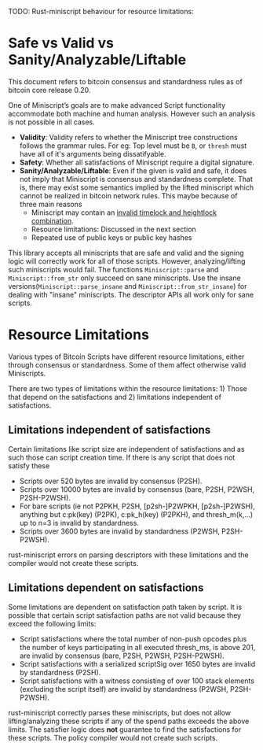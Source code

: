 TODO: Rust-miniscript behaviour for resource limitations:

# Safe vs Valid vs Sanity/Analyzable/Liftable
This document refers to bitcoin consensus and standardness rules as of bitcoin core release 0.20.

One of Miniscript’s goals are to make advanced Script functionality accommodate both machine and human analysis. However such an analysis is not possible in all cases.

- **Validity**: Validity refers to whether the Miniscript tree constructions follows the grammar rules. For eg: Top level must be `B`, or `thresh` must have all of it's arguments being dissatifyable.
- **Safety**: Whether all satisfactions of Miniscript require a digital signature.
- **Sanity/Analyzable/Liftable**: Even if the given is valid and safe, it does not imply that Miniscript is consensus and standardness complete. That is, there may exist some semantics implied by the lifted miniscript which cannot be realized in bitcoin network rules. This maybe because of three main reasons
    - Miniscript may contain an [invalid timelock and heightlock combination](https://medium.com/blockstream/dont-mix-your-timelocks-d9939b665094).
    - Resource limitations: Discussed in the next section
    - Repeated use of public keys or public key hashes

This library accepts all miniscripts that are safe and valid and the signing logic will correctly work for all of those scripts. However, analyzing/lifting such miniscripts would fail. The functions `Miniscript::parse` and `Miniscript::from_str` only succeed on sane miniscripts. Use the insane versions(`Miniscript::parse_insane` and `Miniscript::from_str_insane`) for dealing with "insane" miniscripts. The descriptor APIs all work only for sane scripts.

# Resource Limitations

Various types of Bitcoin Scripts have different resource limitations, either through consensus or standardness. Some of them affect otherwise valid Miniscripts.

There are two types of limitations within the resource limitations: 1) Those that depend on the satisfactions and 2) limitations independent of satisfactions.

## Limitations independent of satisfactions

Certain limitations like script size are independent of satisfactions and as such those can script creation time. If there is any script that does not satisfy these
- Scripts over 520 bytes are invalid by consensus (P2SH).
- Scripts over 10000 bytes are invalid by consensus (bare, P2SH, P2WSH, P2SH-P2WSH).
- For bare scripts (ie not P2PKH, P2SH, [p2sh-]P2WPKH, [p2sh-]P2WSH), anything but c:pk(key) (P2PK), c:pk_h(key) (P2PKH), and thresh_m(k,...) up to n=3 is invalid by standardness.
- Scripts over 3600 bytes are invalid by standardness (P2WSH, P2SH-P2WSH).

rust-miniscript errors on parsing descriptors with these limitations and the compiler would not create these scripts.

## Limitations dependent on satisfactions

Some limitations are dependent on satisfaction path taken by script. It is possible that certain script satisfaction paths are not valid because they exceed the following limits:

- Script satisfactions where the total number of non-push opcodes plus the number of keys participating in all executed thresh_ms, is above 201, are invalid by consensus (bare, P2SH, P2WSH, P2SH-P2WSH).
- Script satisfactions with a serialized scriptSig over 1650 bytes are invalid by standardness (P2SH).
- Script satisfactions with a witness consisting of over 100 stack elements (excluding the script itself) are invalid by standardness (P2WSH, P2SH-P2WSH).

rust-miniscript correctly parses these miniscripts, but does not allow lifting/analyzing these scripts if any of the spend paths exceeds the above limits. The satisfier logic does **not** guarantee to find the satisfactions for these scripts. The policy compiler would not create such scripts.

